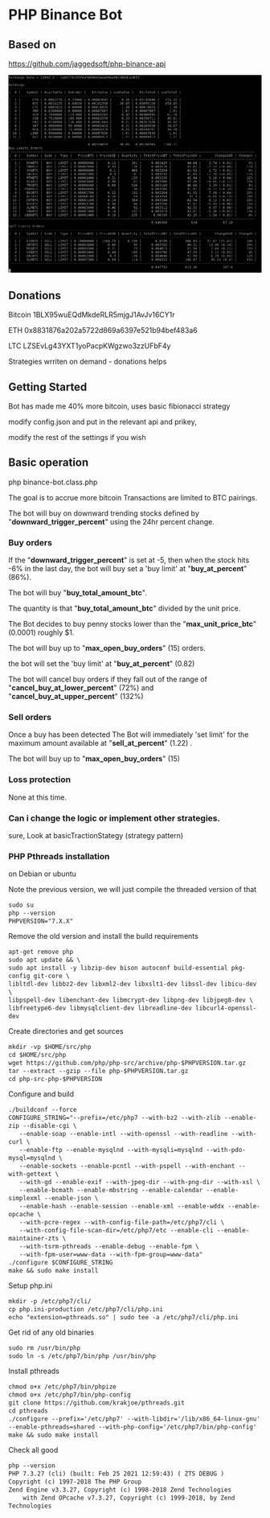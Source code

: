 # PHP Binance Bot

## Based on
https://github.com/jaggedsoft/php-binance-api

![alt text](https://github.com/dmzoneill/php-binance-bot/raw/master/example.png)

## Donations

Bitcoin 1BLX95wuEQdMkdeRLR5mjgJ1AvJv16CY1r

ETH 0x8831876a202a5722d869a6397e521b94bef483a6

LTC LZSEvLg43YXT1yoPacpKWgzwo3zzUFbF4y

Strategies wrriten on demand - donations helps

## Getting Started

Bot has made me 40% more bitcoin, uses basic fibionacci strategy

modify config.json and put in the relevant api and prikey, 

modify the rest of the settings if you wish

## Basic operation

php binance-bot.class.php

The goal is to accrue more bitcoin
Transactions are limited to BTC pairings.

The bot will buy on downward trending stocks defined by "**downward_trigger_percent**" using the 24hr percent change.


### Buy orders

If the "**downward_trigger_percent**" is set at -5,  then when the stock hits -6% in the last day, the bot will buy set a 'buy limit' at "**buy_at_percent**" (86%).  

The bot will buy "**buy_total_amount_btc**". 

The quantity is that "**buy_total_amount_btc**" divided by the unit price.

The Bot decides to buy penny stocks lower than the "**max_unit_price_btc**" (0.0001) roughly $1.

The bot will buy up to "**max_open_buy_orders**" (15) orders.

the bot will set the 'buy limit' at "**buy_at_percent**" (0.82)

The bot will cancel buy orders if they fall out of the range of "**cancel_buy_at_lower_percent**" (72%) and "**cancel_buy_at_upper_percent**" (132%)


### Sell orders

Once a buy has been detected 
The Bot will immediately 'set limit' for the maximum amount available at "**sell_at_percent**" (1.22) .

The bot will buy up to "**max_open_buy_orders**" (15)

### Loss protection

None at this time.

### Can i change the logic or implement other strategies.

sure, Look at basicTractionStategy (strategy pattern)

### PHP Pthreads installation
on Debian or ubuntu

Note the previous version, we will just compile the threaded version of that
```
sudo su
php --version
PHPVERSION="7.X.X"
```

Remove the old version and install the build requirements
```
apt-get remove php
sudo apt update && \
sudo apt install -y libzip-dev bison autoconf build-essential pkg-config git-core \
libltdl-dev libbz2-dev libxml2-dev libxslt1-dev libssl-dev libicu-dev \
libpspell-dev libenchant-dev libmcrypt-dev libpng-dev libjpeg8-dev \
libfreetype6-dev libmysqlclient-dev libreadline-dev libcurl4-openssl-dev
```

Create directories and get sources
```
mkdir -vp $HOME/src/php
cd $HOME/src/php
wget https://github.com/php/php-src/archive/php-$PHPVERSION.tar.gz
tar --extract --gzip --file php-$PHPVERSION.tar.gz
cd php-src-php-$PHPVERSION
```

Configure and build
```
./buildconf --force
CONFIGURE_STRING="--prefix=/etc/php7 --with-bz2 --with-zlib --enable-zip --disable-cgi \
   --enable-soap --enable-intl --with-openssl --with-readline --with-curl \
   --enable-ftp --enable-mysqlnd --with-mysqli=mysqlnd --with-pdo-mysql=mysqlnd \
   --enable-sockets --enable-pcntl --with-pspell --with-enchant --with-gettext \
   --with-gd --enable-exif --with-jpeg-dir --with-png-dir --with-xsl \
   --enable-bcmath --enable-mbstring --enable-calendar --enable-simplexml --enable-json \
   --enable-hash --enable-session --enable-xml --enable-wddx --enable-opcache \
   --with-pcre-regex --with-config-file-path=/etc/php7/cli \
   --with-config-file-scan-dir=/etc/php7/etc --enable-cli --enable-maintainer-zts \
   --with-tsrm-pthreads --enable-debug --enable-fpm \
   --with-fpm-user=www-data --with-fpm-group=www-data"
./configure $CONFIGURE_STRING
make && sudo make install
```

Setup php.ini
```
mkdir -p /etc/php7/cli/
cp php.ini-production /etc/php7/cli/php.ini
echo "extension=pthreads.so" | sudo tee -a /etc/php7/cli/php.ini
```

Get rid of any old binaries
```
sudo rm /usr/bin/php
sudo ln -s /etc/php7/bin/php /usr/bin/php
```

Install pthreads
```
chmod o+x /etc/php7/bin/phpize
chmod o+x /etc/php7/bin/php-config
git clone https://github.com/krakjoe/pthreads.git
cd pthreads
./configure --prefix='/etc/php7' --with-libdir='/lib/x86_64-linux-gnu' --enable-pthreads=shared --with-php-config='/etc/php7/bin/php-config'
make && sudo make install
```

Check all good
```
php --version
PHP 7.3.27 (cli) (built: Feb 25 2021 12:59:43) ( ZTS DEBUG )
Copyright (c) 1997-2018 The PHP Group
Zend Engine v3.3.27, Copyright (c) 1998-2018 Zend Technologies
    with Zend OPcache v7.3.27, Copyright (c) 1999-2018, by Zend Technologies
```
